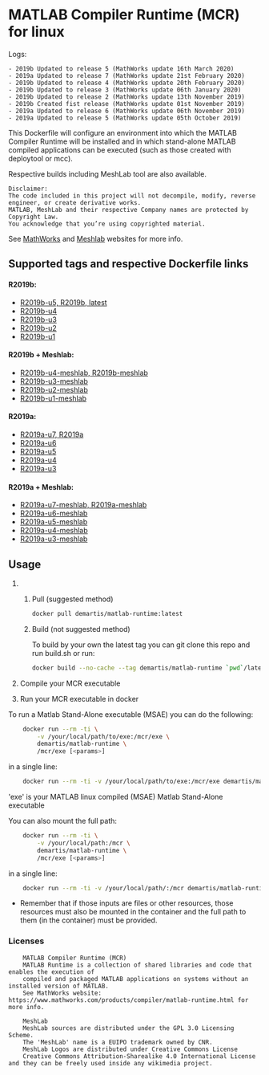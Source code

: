 MATLAB Compiler Runtime (MCR) for linux
=======================================

Logs: 

```
- 2019b Updated to release 5 (MathWorks update 16th March 2020)
- 2019a Updated to release 7 (MathWorks update 21st February 2020)
- 2019b Updated to release 4 (MathWorks update 20th February 2020)
- 2019b Updated to release 3 (MathWorks update 06th January 2020)
- 2019b Updated to release 2 (MathWorks update 13th November 2019)
- 2019b Created fist release (MathWorks update 01st November 2019)
- 2019a Updated to release 6 (MathWorks update 06th November 2019)
- 2019a Updated to release 5 (MathWorks update 05th October 2019)

```

This Dockerfile will configure an environment into which the MATLAB Compiler Runtime will be installed and in which 
stand-alone MATLAB compiled applications can be executed (such as those created with deploytool or mcc).

Respective builds including MeshLab tool are also available.

```
Disclaimer:
The code included in this project will not decompile, modify, reverse engineer, or create derivative works.
MATLAB, MeshLab and their respective Company names are protected by Copyright Law. 
You acknowledge that you’re using copyrighted material.
```
See [MathWorks](https://www.mathworks.com/products/compiler/matlab-runtime.html) and [Meshlab](http://www.meshlab.net/) websites for more info. 



## Supported tags and respective Dockerfile links

#### R2019b:
- [R2019b-u5, R2019b, latest](https://github.com/demartis/matlab_runtime_docker/blob/master/R2019b-u5/Dockerfile)
- [R2019b-u4](https://github.com/demartis/matlab_runtime_docker/blob/master/R2019b-u4/Dockerfile)
- [R2019b-u3](https://github.com/demartis/matlab_runtime_docker/blob/master/R2019b-u3/Dockerfile)
- [R2019b-u2](https://github.com/demartis/matlab_runtime_docker/blob/master/R2019b-u2/Dockerfile)
- [R2019b-u1](https://github.com/demartis/matlab_runtime_docker/blob/master/R2019b-u1/Dockerfile)

#### R2019b + Meshlab:
- [R2019b-u4-meshlab, R2019b-meshlab](https://github.com/demartis/matlab_runtime_docker/blob/master/R2019b-u4-meshlab/Dockerfile)
- [R2019b-u3-meshlab](https://github.com/demartis/matlab_runtime_docker/blob/master/R2019b-u3-meshlab/Dockerfile)
- [R2019b-u2-meshlab](https://github.com/demartis/matlab_runtime_docker/blob/master/R2019b-u2-meshlab/Dockerfile)
- [R2019b-u1-meshlab](https://github.com/demartis/matlab_runtime_docker/blob/master/R2019b-u1-meshlab/Dockerfile)

#### R2019a:
- [R2019a-u7, R2019a](https://github.com/demartis/matlab_runtime_docker/blob/master/R2019a-u7/Dockerfile)
- [R2019a-u6](https://github.com/demartis/matlab_runtime_docker/blob/master/R2019a-u6/Dockerfile)
- [R2019a-u5](https://github.com/demartis/matlab_runtime_docker/blob/master/R2019a-u5/Dockerfile)
- [R2019a-u4](https://github.com/demartis/matlab_runtime_docker/blob/master/R2019a-u4/Dockerfile)
- [R2019a-u3](https://github.com/demartis/matlab_runtime_docker/blob/master/R2019a-u3/Dockerfile)

#### R2019a + Meshlab:
- [R2019a-u7-meshlab, R2019a-meshlab](https://github.com/demartis/matlab_runtime_docker/blob/master/R2019a-u7-meshlab/Dockerfile)
- [R2019a-u6-meshlab](https://github.com/demartis/matlab_runtime_docker/blob/master/R2019a-u6-meshlab/Dockerfile)
- [R2019a-u5-meshlab](https://github.com/demartis/matlab_runtime_docker/blob/master/R2019a-u5-meshlab/Dockerfile)
- [R2019a-u4-meshlab](https://github.com/demartis/matlab_runtime_docker/blob/master/R2019a-u4-meshlab/Dockerfile)
- [R2019a-u3-meshlab](https://github.com/demartis/matlab_runtime_docker/blob/master/R2019a-u3-meshlab/Dockerfile)




## Usage

1.
    1. Pull (suggested method)

        ```bash
        docker pull demartis/matlab-runtime:latest
        
        ```

    2. Build (not suggested method)
    
        To build by your own the latest tag you can git clone this repo and run build.sh or run:
        ```bash
        docker build --no-cache --tag demartis/matlab-runtime `pwd`/latest
        ```

2. Compile your MCR executable

3. Run your MCR executable in docker

To run a Matlab Stand-Alone executable (MSAE) you can do the following:
```bash
    docker run --rm -ti \
        -v /your/local/path/to/exe:/mcr/exe \
        demartis/matlab-runtime \
        /mcr/exe [<params>]
```
in a single line:
```bash
    docker run --rm -ti -v /your/local/path/to/exe:/mcr/exe demartis/matlab-runtime /mcr/exe [<params>] 
```
'exe' is your MATLAB linux compiled (MSAE) Matlab Stand-Alone executable

You can also mount the full path:
```bash
    docker run --rm -ti \
        -v /your/local/path:/mcr \
        demartis/matlab-runtime \
        /mcr/exe [<params>]
```
in a single line:
```bash
    docker run --rm -ti -v /your/local/path/:/mcr demartis/matlab-runtime /mcr/exe [<params>] 
``` 
- Remember that if those inputs are files or other resources, those resources must also be mounted in the container 
and the full path to them (in the container) must be provided.


### Licenses


```
    MATLAB Compiler Runtime (MCR)
    MATLAB Runtime is a collection of shared libraries and code that enables the execution of 
    compiled and packaged MATLAB applications on systems without an installed version of MATLAB.
    See MathWorks website: https://www.mathworks.com/products/compiler/matlab-runtime.html for more info.

    MeshLab
    MeshLab sources are distributed under the GPL 3.0 Licensing Scheme.
    The 'MeshLab' name is a EUIPO trademark owned by CNR.
    MeshLab Logos are distributed under Creative Commons License
    Creative Commons Attribution-Sharealike 4.0 International License and they can be freely used inside any wikimedia project.

```
   
